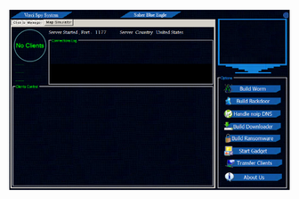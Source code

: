 ![Screenshot](https://raw.githubusercontent.com/Cryakl/Ultimate-RAT-Collection/refs/heads/main/VerciSpySystem/Screenshot.png)
